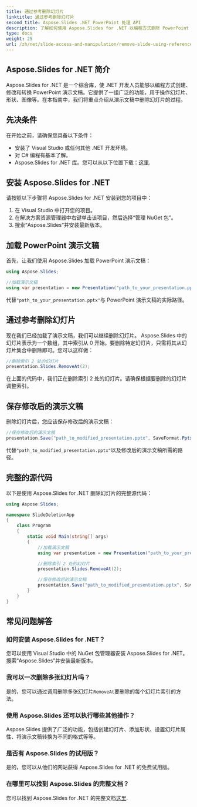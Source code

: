 ```yaml
---
title: 通过参考删除幻灯片
linktitle: 通过参考删除幻灯片
second_title: Aspose.Slides .NET PowerPoint 处理 API
description: 了解如何使用 Aspose.Slides for .NET 以编程方式删除 PowerPoint 演示文稿中的幻灯片。通过此分步指南简化演示文稿操作。
type: docs
weight: 25
url: /zh/net/slide-access-and-manipulation/remove-slide-using-reference/
---
```


## Aspose.Slides for .NET 简介

Aspose.Slides for .NET 是一个综合库，使 .NET 开发人员能够以编程方式创建、修改和转换 PowerPoint 演示文稿。它提供了一组广泛的功能，用于操作幻灯片、形状、图像等。在本指南中，我们将重点介绍从演示文稿中删除幻灯片的过程。

## 先决条件

在开始之前，请确保您具备以下条件：

- 安装了 Visual Studio 或任何其他 .NET 开发环境。
- 对 C# 编程有基本了解。
-  Aspose.Slides for .NET 库。您可以从以下位置下载：[这里](https://releases.aspose.com/slides/net/).

## 安装 Aspose.Slides for .NET

请按照以下步骤将 Aspose.Slides for .NET 安装到您的项目中：

1. 在 Visual Studio 中打开您的项目。
2. 在解决方案资源管理器中右键单击该项目，然后选择“管理 NuGet 包”。
3. 搜索“Aspose.Slides”并安装最新版本。

## 加载 PowerPoint 演示文稿

首先，让我们使用 Aspose.Slides 加载 PowerPoint 演示文稿：

```csharp
using Aspose.Slides;

//加载演示文稿
using var presentation = new Presentation("path_to_your_presentation.pptx");
```

代替`"path_to_your_presentation.pptx"`与 PowerPoint 演示文稿的实际路径。

## 通过参考删除幻灯片

现在我们已经加载了演示文稿，我们可以继续删除幻灯片。 Aspose.Slides 中的幻灯片表示为一个数组，其中索引从 0 开始。要删除特定幻灯片，只需将其从幻灯片集合中删除即可。您可以这样做：

```csharp
//删除索引 2 处的幻灯片
presentation.Slides.RemoveAt(2);
```

在上面的代码中，我们正在删除索引 2 处的幻灯片。请确保根据要删除的幻灯片调整索引。

## 保存修改后的演示文稿

删除幻灯片后，您应该保存修改后的演示文稿：

```csharp
//保存修改后的演示文稿
presentation.Save("path_to_modified_presentation.pptx", SaveFormat.Pptx);
```

代替`"path_to_modified_presentation.pptx"`以及修改后的演示文稿所需的路径。

## 完整的源代码

以下是使用 Aspose.Slides for .NET 删除幻灯片的完整源代码：

```csharp
using Aspose.Slides;

namespace SlideDeletionApp
{
    class Program
    {
        static void Main(string[] args)
        {
            //加载演示文稿
            using var presentation = new Presentation("path_to_your_presentation.pptx");

            //删除索引 2 处的幻灯片
            presentation.Slides.RemoveAt(2);

            //保存修改后的演示文稿
            presentation.Save("path_to_modified_presentation.pptx", SaveFormat.Pptx);
        }
    }
}
```

## 常见问题解答

### 如何安装 Aspose.Slides for .NET？

您可以使用 Visual Studio 中的 NuGet 包管理器安装 Aspose.Slides for .NET。搜索“Aspose.Slides”并安装最新版本。

### 我可以一次删除多张幻灯片吗？

是的，您可以通过调用删除多张幻灯片`RemoveAt`要删除的每个幻灯片索引的方法。

### 使用 Aspose.Slides 还可以执行哪些其他操作？

Aspose.Slides 提供了广泛的功能，包括创建幻灯片、添加形状、设置幻灯片属性、将演示文稿转换为不同的格式等等。

### 是否有 Aspose.Slides 的试用版？

是的，您可以从他们的网站获得 Aspose.Slides for .NET 的免费试用版。

### 在哪里可以找到 Aspose.Slides 的完整文档？

您可以找到 Aspose.Slides for .NET 的完整文档[这里](https://reference.aspose.com/slides/net/).